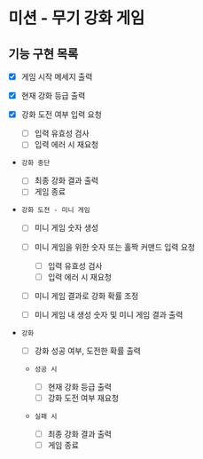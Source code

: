 # 미션 - 무기 강화 게임

## 기능 구현 목록

- [x] 게임 시작 메세지 출력

- [x] 현재 강화 등급 출력

- [x] 강화 도전 여부 입력 요청

  - [ ] 입력 유효성 검사
  - [ ] 입력 에러 시 재요청

- `강화 중단`

  - [ ] 최종 강화 결과 출력
  - [ ] 게임 종료

- `강화 도전 - 미니 게임`

  - [ ] 미니 게임 숫자 생성

  - [ ] 미니 게임을 위한 숫자 또는 홀짝 커맨드 입력 요청

    - [ ] 입력 유효성 검사
    - [ ] 입력 에러 시 재요청

  - [ ] 미니 게임 결과로 강화 확률 조정

  - [ ] 미니 게임 내 생성 숫자 및 미니 게임 결과 출력

- `강화`

  - [ ] 강화 성공 여부, 도전한 확률 출력

  - `성공 시`

    - [ ] 현재 강화 등급 출력
    - [ ] 강화 도전 여부 재요청

  - `실패 시`
    - [ ] 최종 강화 결과 출력
    - [ ] 게임 종료
